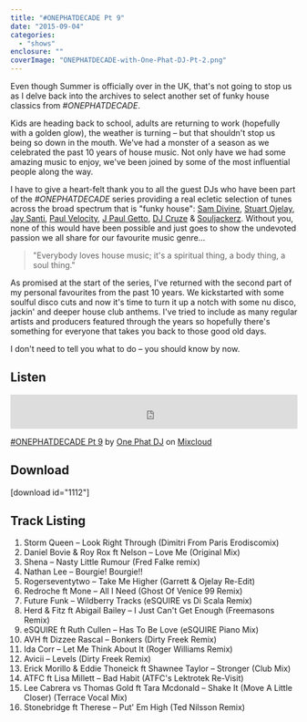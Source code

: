 ```yaml
---
title: "#ONEPHATDECADE Pt 9"
date: "2015-09-04"
categories: 
  - "shows"
enclosure: ""
coverImage: "ONEPHATDECADE-with-One-Phat-DJ-Pt-2.png"
---
```


Even though Summer is officially over in the UK, that's not going to stop us as I delve back into the archives to select another set of funky house classics from _#ONEPHATDECADE_.

Kids are heading back to school, adults are returning to work (hopefully with a golden glow), the weather is turning – but that shouldn't stop us being so down in the mouth. We've had a monster of a season as we celebrated the past 10 years of house music. Not only have we had some amazing music to enjoy, we've been joined by some of the most influential people along the way.

I have to give a heart-felt thank you to all the guest DJs who have been part of the _#ONEPHATDECADE_ series providing a real ecletic selection of tunes across the broad spectrum that is "funky house": [Sam Divine](https://www.housefinesse.com/shows/onephatdecade-pt-2-sam-divine-live-at-we-are-fstvl-2015/), [Stuart Ojelay](https://www.housefinesse.com/shows/onephatdecade-pt-3-stuart-ojelay/), [Jay Santi](https://www.housefinesse.com/shows/onephatdecade-pt-4-jay-santi/), [Paul Velocity](https://www.housefinesse.com/shows/onephatdecade-pt-5-dj-paul-velocity/), [J Paul Getto](https://www.housefinesse.com/shows/onephatdecade-pt-6-j-paul-getto-live-milan-italy/), [DJ Cruze](https://www.housefinesse.com/shows/onephatdecade-pt-7-dj-cruze/) & [Souljackerz](https://www.housefinesse.com/shows/onephatdecade-pt-8-souljackerz/). Without you, none of this would have been possible and just goes to show the undevoted passion we all share for our favourite music genre…

> "Everybody loves house music; it's a spiritual thing, a body thing, a soul thing."

As promised at the start of the series, I've returned with the second part of my personal favourites from the past 10 years. We kickstarted with some soulful disco cuts and now it's time to turn it up a notch with some nu disco, jackin' and deeper house club anthems. I've tried to include as many regular artists and producers featured through the years so hopefully there's something for everyone that takes you back to those good old days.

I don't need to tell you what to do – you should know by now.

## Listen

<iframe src="https://www.mixcloud.com/widget/iframe/?embed_type=widget_standard&amp;embed_uuid=30556d43-64fa-4684-b445-3bf4dc5f80a3&amp;feed=https%3A%2F%2Fwww.mixcloud.com%2Fonephatdj%2Fonephatdecade-pt-9%2F&amp;hide_cover=1&amp;hide_tracklist=1&amp;mini=1&amp;replace=0&amp;stylecolor=ff0060" width="100%" height="60" frameborder="0"></iframe>

[#ONEPHATDECADE Pt 9](https://www.mixcloud.com/onephatdj/onephatdecade-pt-9/?utm_source=widget&utm_medium=web&utm_campaign=base_links&utm_term=resource_link) by [One Phat DJ](https://www.mixcloud.com/onephatdj/?utm_source=widget&utm_medium=web&utm_campaign=base_links&utm_term=profile_link) on [Mixcloud](https://www.mixcloud.com/?utm_source=widget&utm_medium=web&utm_campaign=base_links&utm_term=homepage_link)

## Download

\[download id="1112"\]

## Track Listing

1. Storm Queen – Look Right Through (Dimitri From Paris Erodiscomix)
2. Daniel Bovie & Roy Rox ft Nelson – Love Me (Original Mix)
3. Shena – Nasty Little Rumour (Fred Falke remix)
4. Nathan Lee – Bourgie! Bourgie!!
5. Rogerseventytwo – Take Me Higher (Garrett & Ojelay Re-Edit)
6. Redroche ft Mone – All I Need (Ghost Of Venice 99 Remix)
7. Future Funk – Wildberry Tracks (eSQUIRE vs Di Scala Remix)
8. Herd & Fitz ft Abigail Bailey – I Just Can't Get Enough (Freemasons Remix)
9. eSQUIRE ft Ruth Cullen – Has To Be Love (eSQUIRE Piano Mix)
10. AVH ft Dizzee Rascal – Bonkers (Dirty Freek Remix)
11. Ida Corr – Let Me Think About It (Roger Williams Remix)
12. Avicii – Levels (Dirty Freek Remix)
13. Erick Morillo & Eddie Thoneick ft Shawnee Taylor – Stronger (Club Mix)
14. ATFC ft Lisa Millett – Bad Habit (ATFC's Lektrotek Re-Visit)
15. Lee Cabrera vs Thomas Gold ft Tara Mcdonald – Shake It (Move A Little Closer) (Terrace Vocal Mix)
16. Stonebridge ft Therese – Put' Em High (Ted Nilsson Remix)

